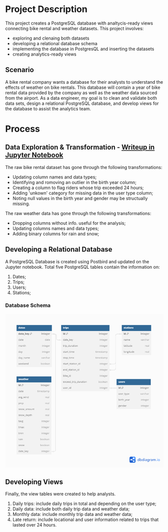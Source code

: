# Project Description
This project creates a PostgreSQL database with analtycis-ready views connecting bike rental and weather datasets. This project involves:
- exploring and clenaing both datasets
- developing a relational database schema
- implementing the database in PostgresQL and inserting the datasets
- creating analytics-ready views 

## Scenario
A bike rental company wants a database for their analysts to understand the effects of weather on bike rentals. This database will contain a year of bike rental data provided by the company as well as the weather data sourced from the airport. As a data engineer, my goal is to clean and validate both data sets, design a relational PostgreSQL database, and develop views for the database to assist the analytics team. 

# Process

## Data Exploration & Transformation - [Writeup in Jupyter Notebook](https://github.com/SereniT33/Codecademy_DE_Portfolio/blob/main/bike-rental-data-management/bike-rental.ipynb)

The raw bike rental dataset has gone through the following transformations:
- Updating column names and data types;
- Identifying and romoving an outlier in the birth year column;
- Creating a column to flag riders whose trip exceeded 24 hours;
- Adding 'unkown' category for missing data in the user type column;
- Noting null values in the birth year and gender may be structually missing.

The raw weather data has gone through the following transformations: 
- Dropping columns without info. useful for the analysis;
- Updating columns names and data types;
- Adding binary columns for rain and snow;

## Developing a Relational Database 
A PostgreSQL Database is created using Postbird and updated on the Jupyter notebook. Total five PostgreSQL tables contain the information on:
1. Dates;
2. Trips;
3. Users;
4. Stations;

### Database Schema
![alt txt](data_schema.png)

## Developing Views
Finally, the view tables were created to help analysts. 
1. Daily trips: include daily trips in total and depending on the user type;
2. Daily data: include both daily trip data and weather data;
3. Monthly data: include monthly trip data and weather data;
4. Late return: include locational and user information related to trips that lasted over 24 hours.